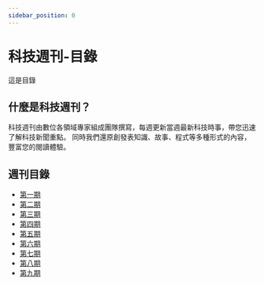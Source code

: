 ```yaml
---
sidebar_position: 0
---
```


# 科技週刊-目錄

這是目錄

## 什麼是科技週刊？

科技週刊由數位各領域專家組成團隊撰寫，每週更新當週最新科技時事，帶您迅速了解科技新聞重點。
同時我們還原創發表知識、故事、程式等多種形式的內容，豐富您的閱讀體驗。

## 週刊目錄

- [第一期](1)
- [第二期](2)
- [第三期](3)
- [第四期](4)
- [第五期](5)
- [第六期](6)
- [第七期](7)
- [第八期](8)
- [第九期](9)